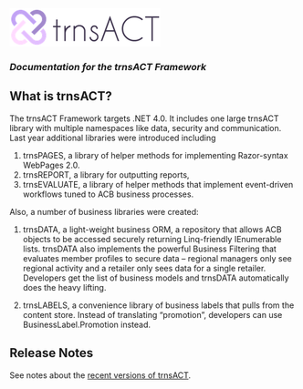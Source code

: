 
![Logo](./img/logo_default.png)  

### *Documentation for the trnsACT Framework*

## What is trnsACT?

The trnsACT Framework targets .NET 4.0. It includes one large trnsACT library with multiple namespaces like data, security and communication. Last year additional libraries were introduced including

1.	trnsPAGES, a library of helper methods for implementing Razor-syntax WebPages 2.0.
2.	trnsREPORT, a library for outputting reports,	
3.	trnsEVALUATE, a library of helper methods that implement event-driven workflows tuned to ACB business processes. 

Also, a number of business libraries were created: 
1. trnsDATA, a light-weight business ORM, a repository that allows ACB objects to be accessed securely returning Linq-friendly IEnumerable lists. trnsDATA also implements the powerful Business Filtering that evaluates member profiles to secure data – regional managers only see regional activity and a retailer only sees data for a single retailer. Developers get the list of business models and trnsDATA automatically does the heavy lifting.

2. trnsLABELS, a convenience library of business labels that pulls from the content store. Instead of translating “promotion”, developers can use BusinessLabel.Promotion instead.


## Release Notes

See notes about the [recent versions of trnsACT](./release_notes/releasenotes.md).



